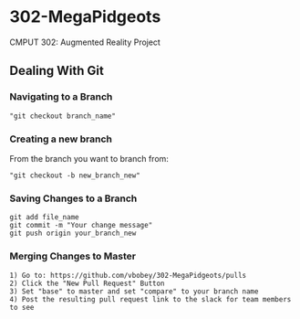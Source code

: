 # 302-MegaPidgeots
CMPUT 302: Augmented Reality Project

Dealing With Git
-----------------------------------------------------
### Navigating to a Branch
```
"git checkout branch_name"
```

### Creating a new branch
From the branch you want to branch from:
```
"git checkout -b new_branch_new"
```

### Saving Changes to a Branch
```
git add file_name
git commit -m "Your change message"
git push origin your_branch_new
```

### Merging Changes to Master
```
1) Go to: https://github.com/vbobey/302-MegaPidgeots/pulls
2) Click the "New Pull Request" Button
3) Set "base" to master and set "compare" to your branch name
4) Post the resulting pull request link to the slack for team members to see
```
